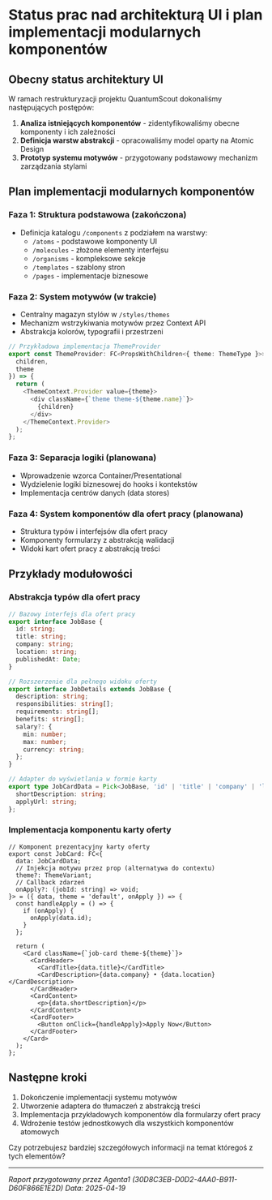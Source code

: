 # Status prac nad architekturą UI i plan implementacji modularnych komponentów

## Obecny status architektury UI

W ramach restrukturyzacji projektu QuantumScout dokonaliśmy następujących postępów:

1. **Analiza istniejących komponentów** - zidentyfikowaliśmy obecne komponenty i ich zależności
2. **Definicja warstw abstrakcji** - opracowaliśmy model oparty na Atomic Design
3. **Prototyp systemu motywów** - przygotowany podstawowy mechanizm zarządzania stylami

## Plan implementacji modularnych komponentów

### Faza 1: Struktura podstawowa (zakończona)
- Definicja katalogu `/components` z podziałem na warstwy:
  - `/atoms` - podstawowe komponenty UI
  - `/molecules` - złożone elementy interfejsu
  - `/organisms` - kompleksowe sekcje
  - `/templates` - szablony stron
  - `/pages` - implementacje biznesowe

### Faza 2: System motywów (w trakcie)
- Centralny magazyn stylów w `/styles/themes`
- Mechanizm wstrzykiwania motywów przez Context API
- Abstrakcja kolorów, typografii i przestrzeni

```typescript
// Przykładowa implementacja ThemeProvider
export const ThemeProvider: FC<PropsWithChildren<{ theme: ThemeType }>> = ({ 
  children, 
  theme 
}) => {
  return (
    <ThemeContext.Provider value={theme}>
      <div className={`theme theme-${theme.name}`}>
        {children}
      </div>
    </ThemeContext.Provider>
  );
};
```

### Faza 3: Separacja logiki (planowana)
- Wprowadzenie wzorca Container/Presentational
- Wydzielenie logiki biznesowej do hooks i kontekstów
- Implementacja centrów danych (data stores)

### Faza 4: System komponentów dla ofert pracy (planowana)
- Struktura typów i interfejsów dla ofert pracy
- Komponenty formularzy z abstrakcją walidacji
- Widoki kart ofert pracy z abstrakcją treści

## Przykłady modułowości

### Abstrakcja typów dla ofert pracy

```typescript
// Bazowy interfejs dla ofert pracy
export interface JobBase {
  id: string;
  title: string;
  company: string;
  location: string;
  publishedAt: Date;
}

// Rozszerzenie dla pełnego widoku oferty
export interface JobDetails extends JobBase {
  description: string;
  responsibilities: string[];
  requirements: string[];
  benefits: string[];
  salary?: {
    min: number;
    max: number;
    currency: string;
  };
}

// Adapter do wyświetlania w formie karty
export type JobCardData = Pick<JobBase, 'id' | 'title' | 'company' | 'location'> & { 
  shortDescription: string;
  applyUrl: string;
};
```

### Implementacja komponentu karty oferty

```tsx
// Komponent prezentacyjny karty oferty
export const JobCard: FC<{
  data: JobCardData;
  // Injekcja motywu przez prop (alternatywa do contextu)
  theme?: ThemeVariant;
  // Callback zdarzeń
  onApply?: (jobId: string) => void;
}> = ({ data, theme = 'default', onApply }) => {
  const handleApply = () => {
    if (onApply) {
      onApply(data.id);
    }
  };

  return (
    <Card className={`job-card theme-${theme}`}>
      <CardHeader>
        <CardTitle>{data.title}</CardTitle>
        <CardDescription>{data.company} • {data.location}</CardDescription>
      </CardHeader>
      <CardContent>
        <p>{data.shortDescription}</p>
      </CardContent>
      <CardFooter>
        <Button onClick={handleApply}>Apply Now</Button>
      </CardFooter>
    </Card>
  );
};
```

## Następne kroki

1. Dokończenie implementacji systemu motywów
2. Utworzenie adaptera do tłumaczeń z abstrakcją treści
3. Implementacja przykładowych komponentów dla formularzy ofert pracy
4. Wdrożenie testów jednostkowych dla wszystkich komponentów atomowych

Czy potrzebujesz bardziej szczegółowych informacji na temat któregoś z tych elementów?

---
*Raport przygotowany przez Agenta1 (30D8C3EB-D0D2-4AA0-B911-D60F866E1E2D)*
*Data: 2025-04-19*